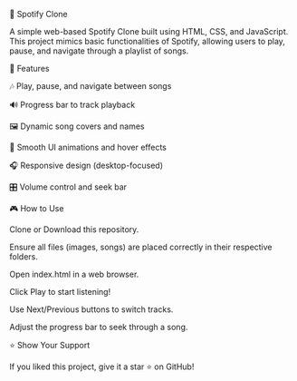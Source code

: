 🎵 Spotify Clone


A simple web-based Spotify Clone built using HTML, CSS, and JavaScript. This project mimics basic functionalities of Spotify, allowing users to play, pause, and navigate through a playlist of songs.


🚀 Features


🎶 Play, pause, and navigate between songs

🔊 Progress bar to track playback

🖼️ Dynamic song covers and names

🎨 Smooth UI animations and hover effects

🎧 Responsive design (desktop-focused)

🎛️ Volume control and seek bar



🎮 How to Use


Clone or Download this repository.

Ensure all files (images, songs) are placed correctly in their respective folders.

Open index.html in a web browser.

Click Play to start listening!

Use Next/Previous buttons to switch tracks.

Adjust the progress bar to seek through a song.

⭐ Show Your Support

If you liked this project, give it a star ⭐ on GitHub!
